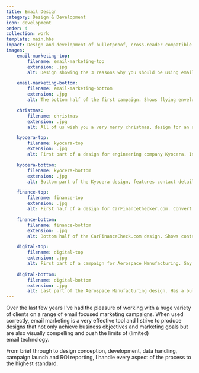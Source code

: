 ```yaml
---
title: Email Design
category: Design & Development
icon: development
order: 4
collection: work
template: main.hbs
impact: Design and development of bulletproof, cross-reader compatible email campaigns for a diverse range of clients.
images:
    email-marketing-top:
        filename: email-marketing-top
        extension: .jpg
        alt: Design showing the 3 reasons why you should be using email marketing today. Effective, immediate and measurable.

    email-marketing-bottom:
        filename: email-marketing-bottom
        extension: .jpg
        alt: The bottom half of the first campaign. Shows flying envelopes leading to contact details of the company.

    christmas:
        filename: christmas
        extension: .jpg
        alt: All of us wish you a very merry christmas, design for an annual christmas themed email.

    kyocera-top:
        filename: kyocera-top
        extension: .jpg
        alt: First part of a design for engineering company Kyocera. Introducing the New Innovators for Whisker Ceramic Inserts.

    kyocera-bottom:
        filename: kyocera-bottom
        extension: .jpg
        alt: Bottom part of the Kyocera design, features contact details and a View specification and comparison button.

    finance-top:
        filename: finance-top
        extension: .jpg
        alt: First half of a design for CarFinanceChecker.com. Convert unidentified website visitors into finance profiled, qualified leads.

    finance-bottom:
        filename: finance-bottom
        extension: .jpg
        alt: Bottom half of the CarFinanceCheck.com design. Shows contact details for the parent company Ivendi.

    digital-top:
        filename: digital-top
        extension: .jpg
        alt: First part of a campaign for Aerospace Manufacturing. Say Goodbye to the printed magazine.
        
    digital-bottom:
        filename: digital-bottom
        extension: .jpg
        alt: Last part of the Aerospace Manufacturing design. Has a bulleted list of the benefits to using a digital version of the magazine.
---
```


Over the last few years I've had the pleasure of working with a huge variety of clients on a range of email focused marketing campaigns. When used correctly, email marketing is a very effective tool and I strive to produce designs that not only achieve business objectives and marketing goals but are also visually compelling and push the limits of (limited) email&nbsp;technology. 

From brief through to design conception, development, data handling, campaign launch and ROI reporting, I handle every aspect of the process to the highest&nbsp;standard.